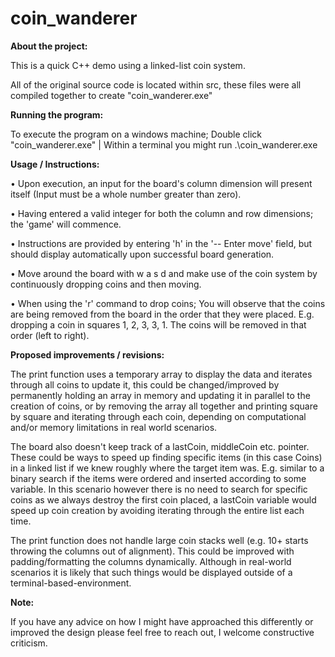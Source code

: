 # coin_wanderer
**About the project:**

This is a quick C++ demo using a linked-list coin system.

All of the original source code is located within src, these files were all compiled together to create "coin_wanderer.exe"

**Running the program:**

To execute the program on a windows machine; Double click "coin_wanderer.exe" | Within a terminal you might run .\coin_wanderer.exe

**Usage / Instructions:**

•	Upon execution, an input for the board's column dimension will present itself (Input must be a whole number greater than zero).

•	Having entered a valid integer for both the column and row dimensions; the 'game' will commence.

•	Instructions are provided by entering 'h' in the '-- Enter move' field, but should display automatically upon successful board generation.

•	Move around the board with w a s d and make use of the coin system by continuously dropping coins and then moving.

•	When using the 'r' command to drop coins; You will observe that the coins are being removed from the board in the order that they were placed. E.g. dropping a coin in squares 1, 2, 3, 3, 1. The coins will be removed in that order (left to right). 

**Proposed improvements / revisions:**

The print function uses a temporary array to display the data and iterates through all coins to update it, this could be changed/improved by permanently holding an array in memory and updating it in parallel to the creation of coins, or by removing the array all together and printing square by square and iterating through each coin, depending on computational and/or memory limitations in real world scenarios.

The board also doesn't keep track of a lastCoin, middleCoin etc. pointer. These could be ways to speed up finding specific items (in this case Coins) in a linked list if we knew roughly where the target item was. E.g. similar to a binary search if the items were ordered and inserted according to some variable. In this scenario however there is no need to search for specific coins as we always destroy the first coin placed, a lastCoin variable would speed up coin creation by avoiding iterating through the entire list each time.

The print function does not handle large coin stacks well (e.g. 10+ starts throwing the columns out of alignment). This could be improved with padding/formatting the columns dynamically. Although in real-world scenarios it is likely that such things would be displayed outside of a terminal-based-environment.

**Note:**

If you have any advice on how I might have approached this differently or improved the design please feel free to reach out, I welcome constructive criticism.

